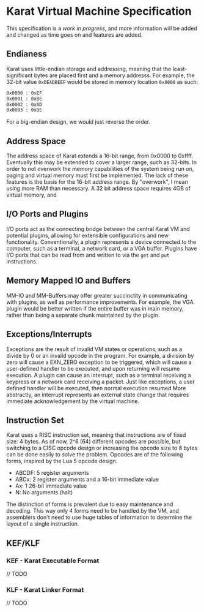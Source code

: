 # Karat Virtual Machine Specification

This specification is a *work in progress*, and more information
will be added and changed as time goes on and features are added.

## Endianess
Karat uses little-endian storage and addressing, meaning
that the least-significant bytes are placed first and a
memory  addresss. For example, the 32-bit value `0xDEADBEEF`
would be stored in memory location `0x0000` as such:

```asm
0x0000 : 0xEF
0x0001 : 0xBE
0x0002 : 0xAD
0x0003 : 0xDE
```

For a big-endian design, we would just reverse the order.

## Address Space
The address space of Karat extends a 16-bit range, from
0x0000 to 0xffff. Eventually this may be extended to cover
a larger range, such as 32-bits. In order to not overwork 
the memory capabilities of the system being run on, paging
and virtual memory must first be implemented. The lack of 
these features is the basis for the 16-bit address range.
By "overwork", I mean using more RAM than necessary. A
32 bit address space requires 4GB of virtual memory, and

## I/O Ports and Plugins
I/O ports act as the connecting bridge between the central
Karat VM and potential plugins, allowing for extensible 
configurations and new functionality. Conventionally, a
plugin represents a device connected to the computer, such
as a terminal, a network card, or a VGA buffer. Plugins
have I/O ports that can be read from and written to via the 
`get` and `put` instructions.

## Memory Mapped IO and Buffers
MM-IO and MM-Buffers may offer greater succinctity
in communicating with plugins, as well as performance improvements.
For example, the VGA plugin would be better written if the entire
buffer was in main memory, rather than being a separate chunk
maintained by the plugin.

## Exceptions/Interrupts
Exceptions are the result of invalid VM states or operations,
such as a divide by 0 or an invalid opcode in the program.
For example, a division by zero will cause a EXN\_ZERO
exception to be triggered, which will cause a user-defined
handler to be executed, and upon returning will resume execution.
A plugin can cause an interrupt, such as a terminal receiving a
keypress or a network card receiving a packet. Just like exceptions,
a user defined handler will be executed, then normal execution
resumed More abstractly, an interrupt represents an external
state change that requires immediate acknowledgement by the virtual
machine.

## Instruction Set
Karat uses a RISC instruction set, meaning that instructions
are of fixed size: 4 bytes. As of now, 2^6 (64) different
opcodes are possible, but switching to a CISC opcode design
or increasing the opcode size to 8 bytes can be done easily to
solve the problem. Opcodes are of the following forms, inspired
by the Lua 5 opcode design.

- ABCDF: 5 register arguments
- ABCx: 2 register arguments and a 16-bit immediate value
- Ax: 1 26-bit immediate value
- N: No arguments (halt)

The distinction of forms is prevalent due to easy maintenance and
decoding. This way only 4 forms need to be handled by the VM, and 
assemblers don't need to use huge tables of information to determine
the layout of a single instruction.

## KEF/KLF

### KEF - Karat Executable Format
// TODO

### KLF - Karat Linker Format
// TODO
